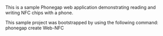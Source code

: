 This is a sample Phonegap web application demonstrating reading and writing
NFC chips with a phone.

This sample project was bootstrapped by using the following command:
phonegap create Web-NFC
